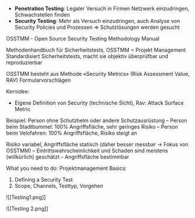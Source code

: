 * **Penetration Testing**: Legaler Versuch in Firmen Netzwerk einzudringen, Schwachstellen finden
* **Security Testing**: Mehr als Versuch einzudringen, auch Analyse von Security Policies und Prozessen ⇒ Schutzlösungen werden gesucht

OSSTMM - Open Source Security Testing Methodology Manual

Methodenhandbuch für Sicherheitstests, OSSTMM = Projekt Management
Standardisiert Sicherheitstests, macht sie objektiv überprüfbar und reproduzierbar

OSSTMM besteht aus
Methode
«Security Metrics» (Risk Assessment Value, RAV)
Formularvorschlägen

Kernidee:
* Eigene Definition von Security (technische Sicht), Rav: Attack Surface Metric

Beispiel: Person ohne Schutzhelm oder andere Schutzausrüstung
– Person beim Stadtbummel: 100% Angriffsfläche, sehr geringes Risiko
– Person beim Velofahren: 100% Angriffsfläche, Risiko steigt an

Risiko variabel, Angriffsfläche statisch (daher besser messbar → Fokus von OSSTMM)
– Eintrittswahrscheinlichkeit und Schaden sind meistens (willkürlich) geschätzt
– Angriffsfläche bestimmbar

What you need to do: Projektmanagement Basics:
1. Defining a Security Test
2. Scope, Channels, Testtyp, Vorgehen

![[Testing1.png]]

![[Testing 2.png]]